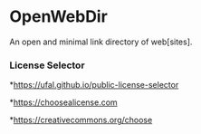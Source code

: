 # OpenWebDir
An open and minimal link directory of web[sites].


### License Selector
*https://ufal.github.io/public-license-selector

*https://choosealicense.com

*https://creativecommons.org/choose
